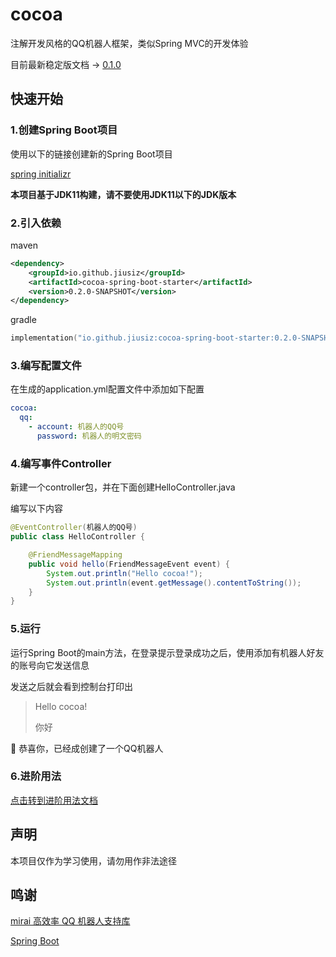 # cocoa

注解开发风格的QQ机器人框架，类似Spring MVC的开发体验

目前最新稳定版文档 -> [0.1.0](https://github.com/jiusiz/cocoa/tree/0.1.x#cocoa)

## 快速开始

### 1.创建Spring Boot项目

使用以下的链接创建新的Spring Boot项目

[spring initializr](https://start.spring.io/)

**本项目基于JDK11构建，请不要使用JDK11以下的JDK版本**

### 2.引入依赖

maven

```xml
<dependency>
    <groupId>io.github.jiusiz</groupId>
    <artifactId>cocoa-spring-boot-starter</artifactId>
    <version>0.2.0-SNAPSHOT</version>
</dependency>
```

gradle

```kotlin
implementation("io.github.jiusiz:cocoa-spring-boot-starter:0.2.0-SNAPSHOT")
```

### 3.编写配置文件

在生成的application.yml配置文件中添加如下配置

```yaml
cocoa:
  qq:
    - account: 机器人的QQ号
      password: 机器人的明文密码
```

### 4.编写事件Controller

新建一个controller包，并在下面创建HelloController.java

编写以下内容

```java
@EventController(机器人的QQ号)
public class HelloController {

    @FriendMessageMapping
    public void hello(FriendMessageEvent event) {
        System.out.println("Hello cocoa!");
        System.out.println(event.getMessage().contentToString());
    }
}
```

### 5.运行

运行Spring Boot的main方法，在登录提示登录成功之后，使用添加有机器人好友的账号向它发送信息

发送之后就会看到控制台打印出

> Hello cocoa!
>
> 你好

🎉 恭喜你，已经成创建了一个QQ机器人

### 6.进阶用法

[点击转到进阶用法文档](https://github.com/jiusiz/cocoa/blob/main/Advanced.md)

## 声明

本项目仅作为学习使用，请勿用作非法途径

## 鸣谢

[mirai 高效率 QQ 机器人支持库](https://github.com/mamoe/mirai)

[Spring Boot](https://github.com/spring-projects/spring-boot)
